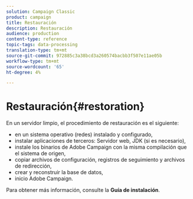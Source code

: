 ```yaml
---
solution: Campaign Classic
product: campaign
title: Restauración
description: Restauración
audience: production
content-type: reference
topic-tags: data-processing
translation-type: tm+mt
source-git-commit: 972885c3a38bcd3a260574bacbb3f507e11ae05b
workflow-type: tm+mt
source-wordcount: '65'
ht-degree: 4%

---
```



# Restauración{#restoration}

En un servidor limpio, el procedimiento de restauración es el siguiente:

* en un sistema operativo (redes) instalado y configurado,
* instalar aplicaciones de terceros: Servidor web, JDK (si es necesario),
* instale los binarios de Adobe Campaign con la misma compilación que el sistema de origen,
* copiar archivos de configuración, registros de seguimiento y archivos de redirección,
* crear y reconstruir la base de datos,
* inicio Adobe Campaign.

Para obtener más información, consulte la **Guía de instalación**.

